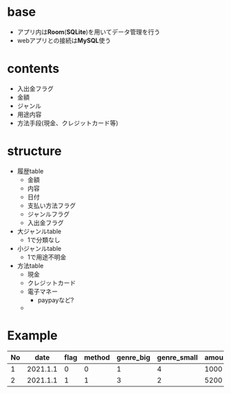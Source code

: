 # base
- アプリ内は**Room**(**SQLite**)を用いてデータ管理を行う
- webアプリとの接続は**MySQL**使う

# contents
- 入出金フラグ
- 金額
- ジャンル
- 用途内容
- 方法手段(現金、クレジットカード等)

# structure
- 履歴table
  - 金額
  - 内容
  - 日付
  - 支払い方法フラグ
  - ジャンルフラグ
  - 入出金フラグ
- 大ジャンルtable
  - 1で分類なし
- 小ジャンルtable
  - 1で用途不明金
- 方法table
  - 現金
  - クレジットカード
  - 電子マネー
    - paypayなど?
  - 

# Example
| No |   date   | flag | method | genre_big | genre_small | amount | note |
| -- | -------- | ---- | ------ | --------- | ----------- | ------ | ---- |
| 1  | 2021.1.1 |   0  |   0    |     1     |      4      |  1000  |      |
| 2  | 2021.1.1 |   1  |   1    |     3     |      2      |  5200  |      |